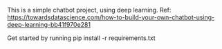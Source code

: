 This is a simple chatbot project, using deep learning. 
Ref: https://towardsdatascience.com/how-to-build-your-own-chatbot-using-deep-learning-bb41f970e281

Get started by running pip install -r requirements.txt